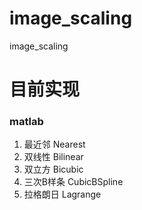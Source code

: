 # image_scaling
image_scaling

# 目前实现

### matlab

1. 最近邻 Nearest
2. 双线性 Bilinear
3. 双立方 Bicubic
4. 三次B样条 CubicBSpline
5. 拉格朗日 Lagrange